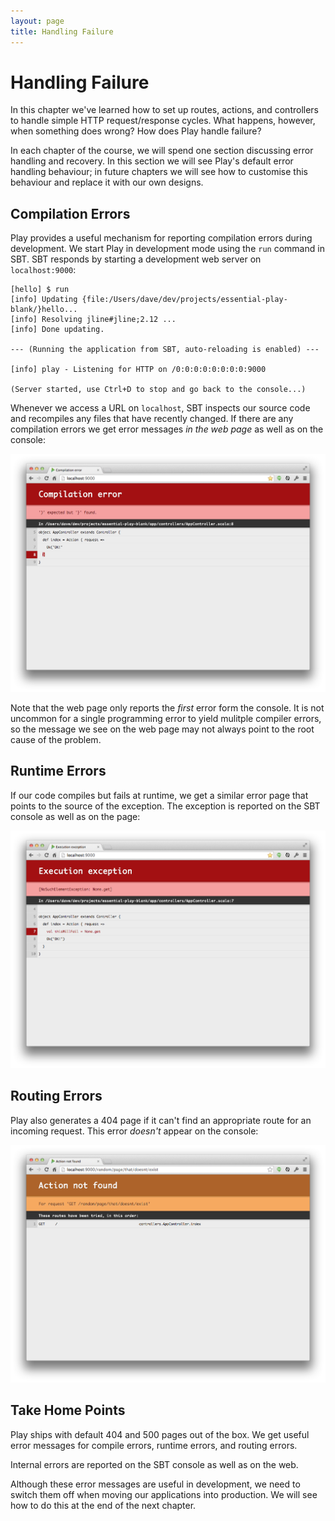 ```yaml
---
layout: page
title: Handling Failure
---
```


# Handling Failure

In this chapter we've learned how to set up routes, actions, and controllers to handle simple HTTP request/response cycles. What happens, however, when something does wrong? How does Play handle failure?

In each chapter of the course, we will spend one section discussing error handling and recovery. In this section we will see Play's default error handling behaviour; in future chapters we will see how to customise this behaviour and replace it with our own designs.

## Compilation Errors

Play provides a useful mechanism for reporting compilation errors during development. We start Play in development mode using the `run` command in SBT. SBT responds by starting a development web server on `localhost:9000`:

~~~
[hello] $ run
[info] Updating {file:/Users/dave/dev/projects/essential-play-blank/}hello...
[info] Resolving jline#jline;2.12 ...
[info] Done updating.

--- (Running the application from SBT, auto-reloading is enabled) ---

[info] play - Listening for HTTP on /0:0:0:0:0:0:0:0:9000

(Server started, use Ctrl+D to stop and go back to the console...)
~~~

Whenever we access a URL on `localhost`, SBT inspects our source code and recompiles any files that have recently changed. If there are any compilation errors we get error messages *in the web page* as well as on the console:

![Compile error](compile-error.png)

Note that the web page only reports the *first* error form the console. It is not uncommon for a single programming error to yield mulitple compiler errors, so the message we see on the web page may not always point to the root cause of the problem.

## Runtime Errors

If our code compiles but fails at runtime, we get a similar error page that points to the source of the exception. The exception is reported on the SBT console as well as on the page:

![Internal error: Play's default error 500 page](internal-error.png)

## Routing Errors

Play also generates a 404 page if it can't find an appropriate route for an incoming request. This error *doesn't* appear on the console:

![Not found: Play's default 404 page](not-found-error.png)

## Take Home Points

Play ships with default 404 and 500 pages out of the box. We get useful error messages for compile errors, runtime errors, and routing errors.

Internal errors are reported on the SBT console as well as on the web.

Although these error messages are useful in development, we need to switch them off when moving our applications into production. We will see how to do this at the end of the next chapter.
